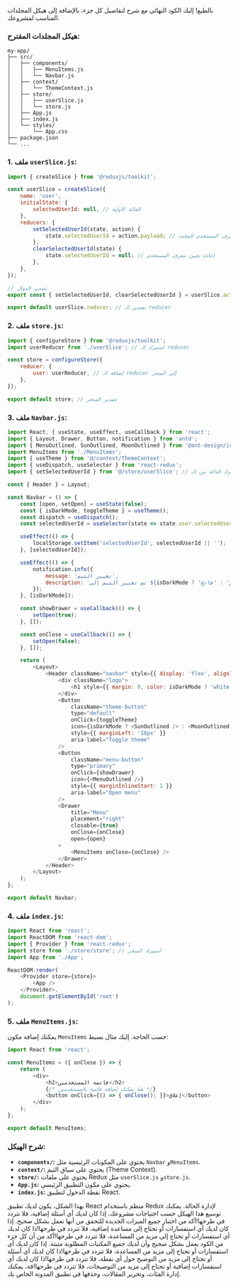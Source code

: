 بالطبع! إليك الكود النهائي مع شرح لتفاصيل كل جزء، بالإضافة إلى هيكل المجلدات المناسب لمشروعك.

### هيكل المجلدات المقترح:
```
my-app/
├── src/
│   ├── components/
│   │   ├── MenuItems.js
│   │   └── Navbar.js
│   ├── context/
│   │   └── ThemeContext.js
│   ├── store/
│   │   ├── userSlice.js
│   │   └── store.js
│   ├── App.js
│   ├── index.js
│   └── styles/
│       └── App.css
├── package.json
└── ...
```

### 1. **ملف `userSlice.js`:**
```javascript
import { createSlice } from '@reduxjs/toolkit';

const userSlice = createSlice({
    name: 'user',
    initialState: {
        selectedUserId: null, // الحالة الأولية
    },
    reducers: {
        setSelectedUserId(state, action) {
            state.selectedUserId = action.payload; // تعيين معرف المستخدم المحدد
        },
        clearSelectedUserId(state) {
            state.selectedUserId = null; // إعادة تعيين معرف المستخدم
        },
    },
});

// تصدير الدوال
export const { setSelectedUserId, clearSelectedUserId } = userSlice.actions;

export default userSlice.reducer; // تصدير الـ reducer
```

### 2. **ملف `store.js`:**
```javascript
import { configureStore } from '@reduxjs/toolkit';
import userReducer from './userSlice'; // استيراد الـ reducer

const store = configureStore({
    reducer: {
        user: userReducer, // إضافة الـ reducer إلى المتجر
    },
});

export default store; // تصدير المتجر
```

### 3. **ملف `Navbar.js`:**
```javascript
import React, { useState, useEffect, useCallback } from 'react';
import { Layout, Drawer, Button, notification } from 'antd';
import { MenuOutlined, SunOutlined, MoonOutlined } from '@ant-design/icons';
import MenuItems from './MenuItems';
import { useTheme } from '@/context/ThemeContext';
import { useDispatch, useSelector } from 'react-redux';
import { setSelectedUserId } from '@/store/userSlice'; // استيراد الدالة من الـ slice

const { Header } = Layout;

const Navbar = () => {
    const [open, setOpen] = useState(false);
    const { isDarkMode, toggleTheme } = useTheme();
    const dispatch = useDispatch();
    const selectedUserId = useSelector(state => state.user.selectedUserId); // استخدام useSelector للحصول على حالة selectedUserId

    useEffect(() => {
        localStorage.setItem('selectedUserId', selectedUserId || '');
    }, [selectedUserId]);

    useEffect(() => {
        notification.info({
            message: 'تغيير الثيم',
            description: `تم تغيير الثيم إلى ${isDarkMode ? 'داكن' : 'فاتح'}`,
        });
    }, [isDarkMode]);

    const showDrawer = useCallback(() => {
        setOpen(true);
    }, []);

    const onClose = useCallback(() => {
        setOpen(false);
    }, []);

    return (
        <Layout>
            <Header className="navbar" style={{ display: 'flex', alignItems: 'center', backgroundColor: isDarkMode ? '#001529' : '#ffffff' }}>
                <div className="logo">
                    <h1 style={{ margin: 0, color: isDarkMode ? 'white' : 'black' }}>MyApp</h1>
                </div>
                <Button 
                    className="theme-button"
                    type="default"
                    onClick={toggleTheme}
                    icon={isDarkMode ? <SunOutlined /> : <MoonOutlined />}
                    style={{ marginLeft: '16px' }}
                    aria-label="Toggle theme"
                />
                <Button 
                    className="menu-button"
                    type="primary" 
                    onClick={showDrawer}
                    icon={<MenuOutlined />}
                    style={{ marginInlineStart: 1 }}
                    aria-label="Open menu"
                />
                <Drawer
                    title="Menu"
                    placement="right"
                    closable={true}
                    onClose={onClose}
                    open={open}
                >
                    <MenuItems onClose={onClose} />
                </Drawer>
            </Header>
        </Layout>
    );
};

export default Navbar;
```

### 4. **ملف `index.js`:**
```javascript
import React from 'react';
import ReactDOM from 'react-dom';
import { Provider } from 'react-redux';
import store from './store/store'; // استيراد المتجر
import App from './App';

ReactDOM.render(
    <Provider store={store}>
        <App />
    </Provider>,
    document.getElementById('root')
);
```

### 5. **ملف `MenuItems.js`:**
يمكنك إضافة مكون `MenuItems` حسب الحاجة. إليك مثال بسيط:
```javascript
import React from 'react';

const MenuItems = ({ onClose }) => {
    return (
        <div>
            <h2>قائمة المستخدمين</h2>
            {/* هنا يمكنك إضافة قائمة بالمستخدمين */}
            <button onClick={() => { onClose(); }}>إغلاق</button>
        </div>
    );
};

export default MenuItems;
```

### شرح الهيكل:
- **`components/`:** يحتوي على المكونات الرئيسية مثل `Navbar` و`MenuItems`.
- **`context/`:** يحتوي على سياق الثيم (Theme Context).
- **`store/`:** يحتوي على ملفات Redux مثل `userSlice.js` و`store.js`.
- **`App.js`:** يحتوي على مكون التطبيق الرئيسي.
- **`index.js`:** نقطة الدخول لتطبيق React.

بهذا الشكل، يكون لديك تطبيق React منظم باستخدام Redux لإدارة الحالة. يمكنك توسيع هذا الهيكل حسب احتياجات مشروعك. إذا كان لديك أي أسئلة إضافية، فلا تتردد في طرحها!أكد من اختبار جميع الميزات الجديدة للتحقق من أنها تعمل بشكل صحيح. إذا كان لديك أي استفسارات أو تحتاج إلى مساعدة إضافية، فلا تتردد في طرحها!ذا كان لديك أي استفسارات أو تحتاج إلى مزيد من المساعدة، فلا تتردد في طرحها!أكد من أن كل جزء من الكود يعمل بشكل صحيح وأن لديك جميع المكتبات المطلوبة مثبتة. إذا كان لديك أي استفسارات أو تحتاج إلى مزيد من المساعدة، فلا تتردد في طرحها!ذا كان لديك أي أسئلة أو تحتاج إلى مزيد من التوضيح حول أي نقطة، فلا تتردد في طرحها!ذا كان لديك أي استفسارات إضافية أو تحتاج إلى مزيد من التوضيحات، فلا تتردد في طرحها!قة، يمكنك إدارة الفئات، وتحرير المقالات، وحذفها في تطبيق المدونة الخاص بك.
